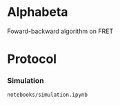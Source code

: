 # Alphabeta
Foward-backward algorithm on FRET

# Protocol
### Simulation
`notebooks/simulation.ipynb`